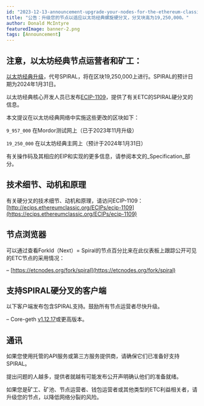 ```yaml
---
id: "2023-12-13-announcement-upgrade-your-nodes-for-the-ethereum-classic-spiral-hard-fork-on-block-19250000-cn"
title: "公告：升级您的节点以适应以太坊经典螺旋硬分叉，分叉块高为19,250,000。"
author: Donald McIntyre
featuredImage: banner-2.png
tags: [Announcement]
---
```


## 注意，以太坊经典节点运营者和矿工：

[以太坊经典升级](https://ethereumclassic.org/blog/2023-12-09-spiral-fork-announcement)，代号SPIRAL，将在区块19,250,000上进行。SPIRAL的预计日期为2024年1月31日。

以太坊经典核心开发人员已发布[ECIP-1109](https://ecips.ethereumclassic.org/ECIPs/ecip-1109)，提供了有关ETC的SPIRAL硬分叉的信息。

本文提议在以太坊经典网络中实施这些更改的区块如下：

`9_957_000` 在Mordor测试网上（已于2023年11月升级）

`19_250_000` 在以太坊经典主网上（预计于2024年1月31日）

有关操作码及其相应的EIP和实现的更多信息，请参阅本文的_Specification_部分。

## 技术细节、动机和原理

有关硬分叉的技术细节、动机和原理，请访问ECIP-1109：[http://ecips.ethereumclassic.org/ECIPs/ecip-1109](https://ecips.ethereumclassic.org/ECIPs/ecip-1109)

## 节点浏览器

可以通过查看ForkId（Next）= Spiral的节点百分比来在此仪表板上跟踪公开可见的ETC节点的采用情况：

– [https://etcnodes.org/fork/spiral](https://etcnodes.org/fork/spiral)

## 支持SPIRAL硬分叉的客户端

以下客户端发布包含SPIRAL支持。鼓励所有节点运营者尽快升级。

– Core-geth [v1.12.17](https://github.com/etclabscore/core-geth/releases/tag/v1.12.17)或更高版本。

## 通讯

如果您使用托管的API服务或第三方服务提供商，请确保它们已准备好支持SPIRAL。

提出问题的人越多，提供者就越有可能发布公开声明确认他们的准备就绪。

如果您是矿工、矿池、节点运营者、钱包运营者或其他类型的ETC利益相关者，请升级您的节点，以降低网络分裂的风险。
